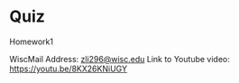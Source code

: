 # Quiz
Homework1

WiscMail Address: zli296@wisc.edu
Link to Youtube video: https://youtu.be/8KX26KNiUGY
